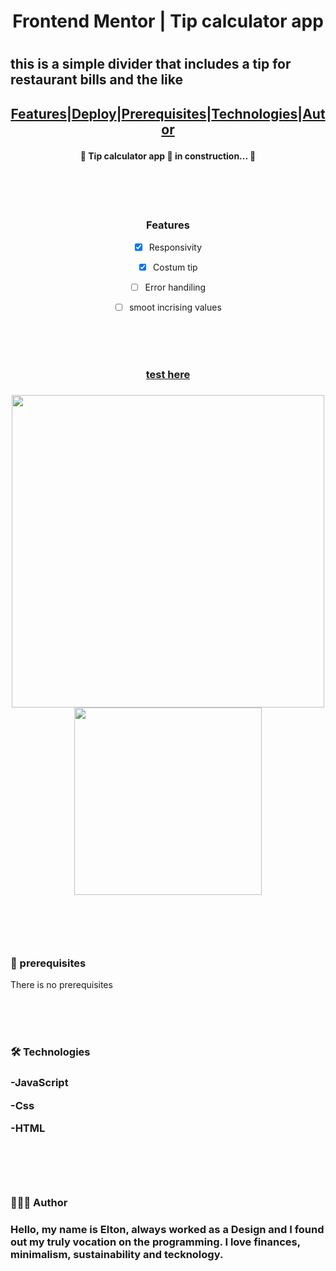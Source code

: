 <h1 align="center"> Frontend Mentor | Tip calculator app<h1>

<h2 aligh="center">this is a simple divider that includes a tip for restaurant bills and the like<h2>

  

<p align="center"><a  href="#features">Features</a>|<a href="#deploy">Deploy</a>|<a  href="#prerequisites">Prerequisites</a>|<a  href="#technologies">Technologies</a>|<a  href="#author">Autor</a></p>

  

<h4 id='status'  align="center">

🚧 Tip calculator app 🚀 in construction... 🚧


</h4>

<br>
<br>
<br>

<div align="center">
<h3 id='features'>Features</h3>

- [x] Responsivity

- [x] Costum tip

- [ ] Error handiling

- [ ] smoot incrising values
</div>


<br><br><br>


<h3 align="center"><a id="deploy" href="https://tonalmeida.github.io/Tip-calculator-app/">test here</a><h3>
<div align="center">

  <div align="center">
  <img width="500" src='https://user-images.githubusercontent.com/79487393/132255533-8e93f27b-03da-4c1c-a811-124090d441f1.png' />
  </div>
  
  <div align="center">
  <img width="300" src='https://user-images.githubusercontent.com/79487393/132255985-b745036d-0550-4fc2-a402-e38568e8fe92.png'/>
  </div>


<br><br><br>

</div>

<h3 id="prerequisites" > 🎲 prerequisites </h3>

There is no prerequisites

  <br><br><br>

<h3 id="technologies">🛠 Technologies<h3>

-JavaScript

-Css

-HTML

  <br><br><br>
<h3 id="author">👨🏻‍💻 Author<h3>
<p>Hello, my name is Elton, always worked as a Design and I found out my truly vocation on the programming. I love finances, minimalism, sustainability and tecknology.</p>
